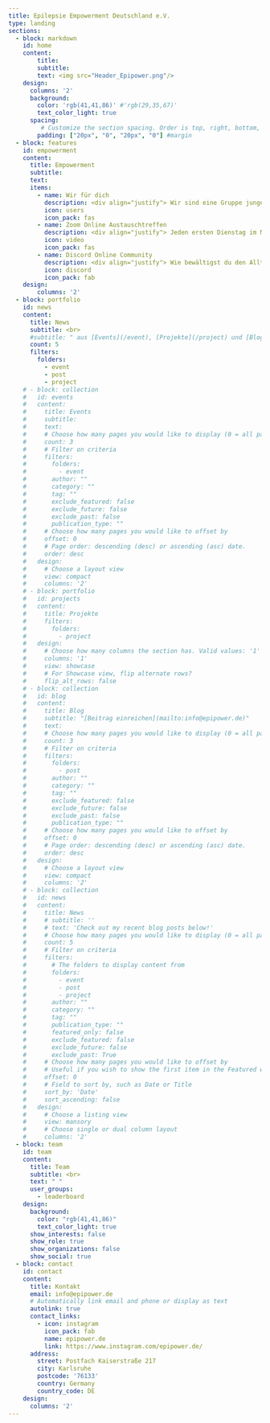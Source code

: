 ```yaml
---
title: Epilepsie Empowerment Deutschland e.V.
type: landing
sections:
  - block: markdown
    id: home
    content:
        title:
        subtitle:
        text: <img src="Header_Epipower.png"/>
    design:
      columns: '2'
      background:
        color: 'rgb(41,41,86)' #'rgb(29,35,67)'
        text_color_light: true
      spacing:
         # Customize the section spacing. Order is top, right, bottom, left.
        padding: ["20px", "0", "20px", "0"] #margin
  - block: features
    id: empowerment
    content:
      title: Empowerment
      subtitle:
      text:
      items:
        - name: Wir für dich
          description: <div align="justify"> Wir sind eine Gruppe junger Menschen, die alle von Epilepsie betroffen sind. Wir kümmern uns um den Ausbau von digitalen Selbsthilfeangeboten und vernetzen Menschen. Darüberhinaus arbeiten wir mit anderen Organisationen auf (inter-)nationaler zusammen, sprechen mit Vertretern der Krankenkassen, der Pharmaindustrie oder dem Gesetzgeber. Wir vertreten also deine und gleichzeitig unsere Interessen.</div>
          icon: users
          icon_pack: fas
        - name: Zoom Online Austauschtreffen
          description: <div align="justify"> Jeden ersten Dienstag im Monat starten wir ein Zoom-Meeting für Menschen, die von Epilepsie betroffen sind. Die Teilnehmer können in themenspezifische Breakoutsessions, um über alle verschiedenen Themen rund um Epilepsie, aber auch Privates zu diskutieren. Wir haben eine sehr lockere Atmosphäre und jeder kann kommen und gehen, wie es persönlich am angenehmsten ist. Dann melde dich einfach <a href="mailto:info@epipower.de">hier</a> und du bekommst regelmäßig die Zugangsdaten per Mail.</div>
          icon: video
          icon_pack: fas
        - name: Discord Online Community
          description: <div align="justify"> Wie bewältigst du den Alltag mit deiner Epilepsie? Bist du zufrieden mit deiner Therapie? Kennst du andere Menschen, die von Epilepsie betroffen sind? Wir bieten dir eine Community zum Fragen stellen, Vernetzen und zum sich gegenseitig Austauschen. Dafür nutzen wir einen Discord Server. Durch Ausfüllen des folgenden <a href="https://www.survio.com/survey/d/Z9K5S9D8X4M5U4C5E">Formulars</a>, erhälst du einen Einladungslink per Mail.</div>
          icon: discord
          icon_pack: fab
    design:
        columns: '2'
  - block: portfolio
    id: news
    content:
      title: News
      subtitle: <br>
      #subtitle: " aus [Events](/event), [Projekte](/project) und [Blog](/post)"
      count: 5
      filters:
        folders:
          - event
          - post
          - project
    # - block: collection
    #   id: events
    #   content:
    #     title: Events
    #     subtitle:
    #     text:
    #     # Choose how many pages you would like to display (0 = all pages)
    #     count: 3
    #     # Filter on criteria
    #     filters:
    #       folders:
    #         - event
    #       author: ""
    #       category: ""
    #       tag: ""
    #       exclude_featured: false
    #       exclude_future: false
    #       exclude_past: false
    #       publication_type: ""
    #     # Choose how many pages you would like to offset by
    #     offset: 0
    #     # Page order: descending (desc) or ascending (asc) date.
    #     order: desc
    #   design:
    #     # Choose a layout view
    #     view: compact
    #     columns: '2'      
    # - block: portfolio
    #   id: projects
    #   content:
    #     title: Projekte
    #     filters:
    #       folders:
    #         - project
    #   design:
    #     # Choose how many columns the section has. Valid values: '1' or '2'.
    #     columns: '1'
    #     view: showcase
    #     # For Showcase view, flip alternate rows?
    #     flip_alt_rows: false
    # - block: collection
    #   id: blog
    #   content:
    #     title: Blog
    #     subtitle: "[Beitrag einreichen](mailto:info@epipower.de)"
    #     text:
    #     # Choose how many pages you would like to display (0 = all pages)
    #     count: 3
    #     # Filter on criteria
    #     filters:
    #       folders:
    #         - post
    #       author: ""
    #       category: ""
    #       tag: ""
    #       exclude_featured: false
    #       exclude_future: false
    #       exclude_past: false
    #       publication_type: ""
    #     # Choose how many pages you would like to offset by
    #     offset: 0
    #     # Page order: descending (desc) or ascending (asc) date.
    #     order: desc
    #   design:
    #     # Choose a layout view
    #     view: compact
    #     columns: '2'
    # - block: collection
    #   id: news
    #   content:
    #     title: News
    #     # subtitle: ''
    #     # text: 'Check out my recent blog posts below!'
    #     # Choose how many pages you would like to display (0 = all pages)
    #     count: 5
    #     # Filter on criteria
    #     filters:
    #       # The folders to display content from
    #       folders:
    #         - event
    #         - post
    #         - project
    #       author: ""
    #       category: ""
    #       tag: ""
    #       publication_type: ""
    #       featured_only: false
    #       exclude_featured: false
    #       exclude_future: false
    #       exclude_past: True
    #     # Choose how many pages you would like to offset by
    #     # Useful if you wish to show the first item in the Featured widget
    #     offset: 0
    #     # Field to sort by, such as Date or Title
    #     sort_by: 'Date'
    #     sort_ascending: false
    #   design:
    #     # Choose a listing view
    #     view: mansory
    #     # Choose single or dual column layout
    #     columns: '2'
  - block: team
    id: team
    content: 
      title: Team
      subtitle: <br>
      text: " "
      user_groups:
        - leaderboard
    design:
      background:
        color: "rgb(41,41,86)"
        text_color_light: true
      show_interests: false
      show_role: true
      show_organizations: false
      show_social: true
  - block: contact
    id: contact
    content:
      title: Kontakt
      email: info@epipower.de
      # Automatically link email and phone or display as text
      autolink: true
      contact_links:
        - icon: instagram
          icon_pack: fab
          name: epipower.de
          link: https://www.instagram.com/epipower.de/
      address:
        street: Postfach Kaiserstraße 217
        city: Karlsruhe
        postcode: '76133'
        country: Germany
        country_code: DE
    design:
      columns: '2'
---
```


